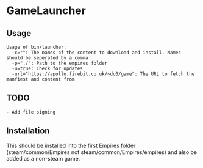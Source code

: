 GameLauncher
=======

## Usage
```
Usage of bin/launcher:
  -c="": The names of the content to download and install. Names should be seperated by a comma
  -p="./": Path to the empires folder
  -u=true: Check for updates
  -url="https://apollo.firebit.co.uk/~dc0/game": The URL to fetch the manfiest and content from
```
## TODO

	- Add file signing

## Installation

This should be installed into the first Empires folder (steam/common/Empires not steam/common/Empires/empires) and also be added as a non-steam game.
